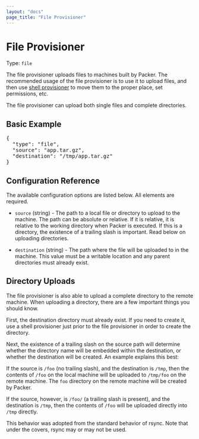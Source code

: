 ```yaml
---
layout: "docs"
page_title: "File Provisioner"
---
```


# File Provisioner

Type: `file`

The file provisioner uploads files to machines built by Packer. The
recommended usage of the file provisioner is to use it to upload files,
and then use [shell provisioner](/docs/provisioners/shell.html) to move
them to the proper place, set permissions, etc.

The file provisioner can upload both single files and complete directories.

## Basic Example

<pre class="prettyprint">
{
  "type": "file",
  "source": "app.tar.gz",
  "destination": "/tmp/app.tar.gz"
}
</pre>

## Configuration Reference

The available configuration options are listed below. All elements are required.

* `source` (string) - The path to a local file or directory to upload to the
  machine. The path can be absolute or relative. If it is relative, it is
  relative to the working directory when Packer is executed. If this is a
  directory, the existence of a trailing slash is important. Read below on
  uploading directories.

* `destination` (string) - The path where the file will be uploaded to in the
  machine. This value must be a writable location and any parent directories
  must already exist.

## Directory Uploads

The file provisioner is also able to upload a complete directory to the
remote machine. When uploading a directory, there are a few important things
you should know.

First, the destination directory must already exist. If you need to
create it, use a shell provisioner just prior to the file provisioner
in order to create the directory.

Next, the existence of a trailing slash on the source path will determine
whether the directory name will be embedded within the destination, or
whether the destination will be created. An example explains this best:

If the source is `/foo` (no trailing slash), and the destination is
`/tmp`, then the contents of `/foo` on the local machine will be uploaded
to `/tmp/foo` on the remote machine. The `foo` directory on the remote
machine will be created by Packer.

If the source, however, is `/foo/` (a trailing slash is present), and
the destination is `/tmp`, then the contents of `/foo` will be uploaded
directly into `/tmp` directly.

This behavior was adopted from the standard behavior of rsync. Note that
under the covers, rsync may or may not be used.
